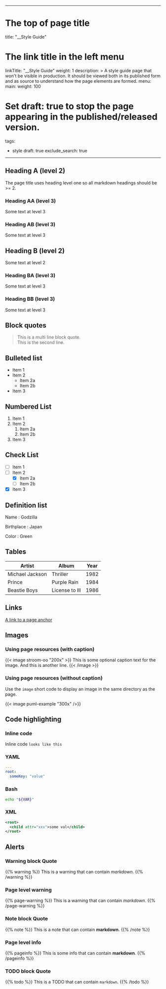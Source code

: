 
---
# The top of page title
title: "__Style Guide"
# The link title in the left menu
linkTitle: "__Style Guide"
weight: 1
description: >
  A style guide page that won't be visible in production.
  It should be viewed both in its published form and as source to understand how the page elements are formed.
menu:
  main:
    weight: 100
# Set draft: true to stop the page appearing in the published/released version.
tags:
  - style
draft: true
exclude_search: true

---

## Heading A (level 2)

The page title uses heading level one so all markdown headings should be >= 2.


### Heading AA (level 3)

Some text at level 3


### Heading AB (level 3)

Some text at level 3


## Heading B (level 2)

Some text at level 2


### Heading BA (level 3)

Some text at level 3


### Heading BB (level 3)

Some text at level 3


## Block quotes

> This is a multi line block quote.  
> This is the second line.


## Bulleted list

* Item 1
* Item 2
    * Item 2a
    * Item 2b
* Item 3


## Numbered List

1. Item 1
1. Item 2
    1. Item 2a
    1. Item 2b
1. Item 3


## Check List

* [ ] Item 1
* [ ] Item 2
    * [x] Item 2a
    * [ ] Item 2b
* [x] Item 3

## Definition list

Name
: Godzilla

Birthplace
: Japan

Color
: Green

## Tables

| Artist            | Album           | Year |
|-------------------|-----------------|------|
| Michael Jackson   | Thriller        | 1982 |
| Prince            | Purple Rain     | 1984 |
| Beastie Boys      | License to Ill  | 1986 |



## Links

[A link to a page anchor](#heading-bb-level-3)


## Images


### Using page resources (with caption)

{{< image stroom-oo "200x" >}}
This is some optional caption text for the image.
And this is another line.
{{< /image >}}


### Using page resources (without caption)

Use the `image` short code to display an image in the same directory as the page.

{{< image puml-example "300x" />}}



## Code highlighting


### Inline code

Inline code `looks like this`


### YAML

```yaml
---
root:
  someKey: "value"
```

### Bash

```bash
echo "${VAR}"
```

### XML

```xml
<root>
  <child attr="xxx">some val</child>
</root>
```


## Alerts


### Warning block Quote

{{% warning %}}
This is a warning that can contain _markdown_.
{{% /warning %}}


### Page level warning

{{% page-warning %}}
This is a warning that can contain _markdown_.
{{% /page-warning %}}


### Note block Quote

{{% note %}}
This is a note that can contain **markdown**.
{{% /note %}}


### Page level info

{{% pageinfo %}}
This is some info that can contain **markdown**.
{{% /pageinfo %}}


### TODO block Quote

{{% todo %}}
This is a TODO that can contain `markdown`.
{{% /todo %}}


